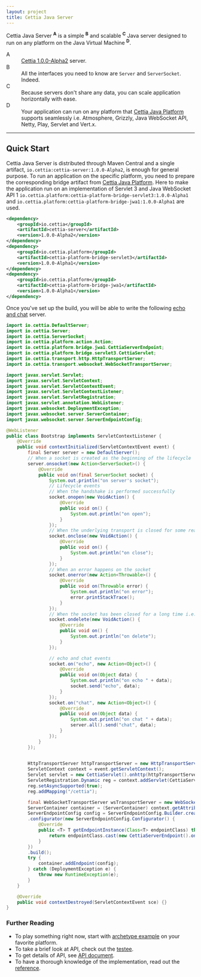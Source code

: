 ```yaml
---
layout: project
title: Cettia Java Server
---
```


Cettia Java Server <sup><strong>A</strong></sup> is a simple <sup><strong>B</strong></sup> and scalable <sup><strong>C</strong></sup> Java server designed to run on any platform on the Java Virtual Machine <sup><strong>D</strong></sup>.

<dl>
    <dt>A</dt>
    <dd><a href="/projects/cettia-protocol/1.0.0-Alpha2">Cettia 1.0.0-Alpha2</a> server.</dd>
    <dt>B</dt>
    <dd>All the interfaces you need to know are <code>Server</code> and <code>ServerSocket</code>. Indeed.</dd>
    <dt>C</dt>
    <dd>Because servers don't share any data, you can scale application horizontally with ease.</dd>
    <dt>D</dt>
    <dd>Your application can run on any platform that <a href="/projects/cettia-java-platform/">Cettia Java Platform</a> supports seamlessly i.e. Atmosphere, Grizzly, Java WebSocket API, Netty, Play, Servlet and Vert.x.</dd>
</dl> 

---

## Quick Start
Cettia Java Server is distributed through Maven Central and a single artifact, `io.cettia:cettia-server:1.0.0-Alpha2`, is enough for general purpose. To run an application on the specific platform, you need to prepare the corresponding bridge artifact from [Cettia Java Platform](/projects/cettia-java-platform/). Here to make the application run on an implementation of Servlet 3 and Java WebSocket API 1 `io.cettia.platform:cettia-platform-bridge-servlet3:1.0.0-Alpha1` and `io.cettia.platform:cettia-platform-bridge-jwa1:1.0.0-Alpha1` are used. 

```xml
<dependency>
    <groupId>io.cettia</groupId>
    <artifactId>cettia-server</artifactId>
    <version>1.0.0-Alpha2</version>
</dependency>
<dependency>
    <groupId>io.cettia.platform</groupId>
    <artifactId>cettia-platform-bridge-servlet3</artifactId>
    <version>1.0.0-Alpha1</version>
</dependency>
<dependency>
    <groupId>io.cettia.platform</groupId>
    <artifactId>cettia-platform-bridge-jwa1</artifactId>
    <version>1.0.0-Alpha1</version>
</dependency>
```

Once you've set up the build, you will be able to write the following [echo and chat](/projects/cettia-protocol/1.0.0-Alpha2/reference/#example) server.

```java
import io.cettia.DefaultServer;
import io.cettia.Server;
import io.cettia.ServerSocket;
import io.cettia.platform.action.Action;
import io.cettia.platform.bridge.jwa1.CettiaServerEndpoint;
import io.cettia.platform.bridge.servlet3.CettiaServlet;
import io.cettia.transport.http.HttpTransportServer;
import io.cettia.transport.websocket.WebSocketTransportServer;

import javax.servlet.Servlet;
import javax.servlet.ServletContext;
import javax.servlet.ServletContextEvent;
import javax.servlet.ServletContextListener;
import javax.servlet.ServletRegistration;
import javax.servlet.annotation.WebListener;
import javax.websocket.DeploymentException;
import javax.websocket.server.ServerContainer;
import javax.websocket.server.ServerEndpointConfig;

@WebListener
public class Bootstrap implements ServletContextListener {
    @Override
    public void contextInitialized(ServletContextEvent event) {
        final Server server = new DefaultServer();
        // When a socket is created as the beginning of the lifecycle
        server.onsocket(new Action<ServerSocket>() {
            @Override
            public void on(final ServerSocket socket) {
                System.out.println("on server's socket");
                // Lifecycle events
                // When the handshake is performed successfully
                socket.onopen(new VoidAction() {
                    @Override
                    public void on() {
                        System.out.println("on open");
                    }
                });
                // When the underlying transport is closed for some reason
                socket.onclose(new VoidAction() {
                    @Override
                    public void on() {
                        System.out.println("on close");
                    }
                });
                // When an error happens on the socket
                socket.onerror(new Action<Throwable>() {
                    @Override
                    public void on(Throwable error) {
                        System.out.println("on error");
                        error.printStackTrace();
                    }
                });
                // When the socket has been closed for a long time i.e. 1 minute and deleted from the server as the end of the lifecycle
                socket.ondelete(new VoidAction() {
                    @Override
                    public void on() {
                        System.out.println("on delete");
                    }
                });

                // echo and chat events
                socket.on("echo", new Action<Object>() {
                    @Override
                    public void on(Object data) {
                        System.out.println("on echo " + data);
                        socket.send("echo", data);
                    }
                });
                socket.on("chat", new Action<Object>() {
                    @Override
                    public void on(Object data) {
                        System.out.println("on chat " + data);
                        server.all().send("chat", data);
                    }
                });
            }
        });
        

        HttpTransportServer httpTransportServer = new HttpTransportServer().ontransport(server);
        ServletContext context = event.getServletContext();
        Servlet servlet = new CettiaServlet().onhttp(httpTransportServer);
        ServletRegistration.Dynamic reg = context.addServlet(CettiaServlet.class.getName(), servlet);
        reg.setAsyncSupported(true);
        reg.addMapping("/cettia");

        final WebSocketTransportServer wsTransportServer = new WebSocketTransportServer().ontransport(server);
        ServerContainer container = (ServerContainer) context.getAttribute(ServerContainer.class.getName());
        ServerEndpointConfig config = ServerEndpointConfig.Builder.create(CettiaServerEndpoint.class, "/cettia")
        .configurator(new ServerEndpointConfig.Configurator() {
            @Override
            public <T> T getEndpointInstance(Class<T> endpointClass) throws InstantiationException {
                return endpointClass.cast(new CettiaServerEndpoint().onwebsocket(wsTransportServer));
            }
        })
        .build();
        try {
            container.addEndpoint(config);
        } catch (DeploymentException e) {
            throw new RuntimeException(e);
        }
    }

    @Override
    public void contextDestroyed(ServletContextEvent sce) {}
}
```

### Further Reading

* To play something right now, start with [archetype example](https://github.com/cettia/cettia-examples/tree/master/archetype/cettia-java-server) on your favorite platform.
* To take a brief look at API, check out the [testee](https://github.com/cettia/cettia-java-server/blob/1.0.0-Alpha2/server/src/test/java/io/cettia/ProtocolTest.java#L53-L107).
* To get details of API, see [API document](/projects/cettia-java-server/1.0.0-Alpha2/apidocs/).
* To have a thorough knowledge of the implementation, read out the [reference](/projects/cettia-java-server/1.0.0-Alpha2/reference/).